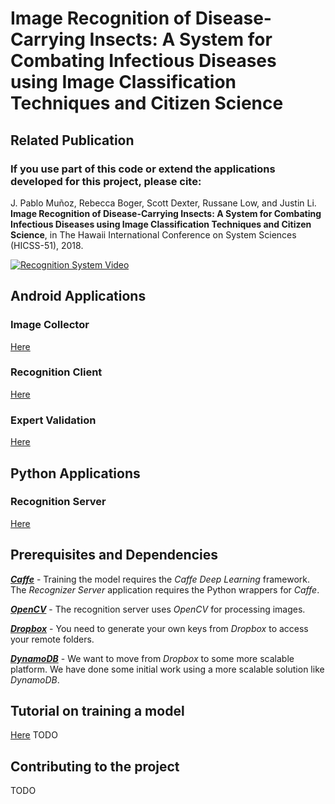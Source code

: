 # Image Recognition of Disease-Carrying Insects: A System for Combating Infectious Diseases using Image Classification Techniques and Citizen Science

## Related Publication
### If you use part of this code or extend the applications developed for this project, please cite: 

J. Pablo Muñoz, Rebecca Boger, Scott Dexter, Russane Low, and Justin Li. **Image Recognition of Disease-Carrying Insects: A System for Combating Infectious Diseases using Image Classification Techniques and Citizen Science**, in The Hawaii International Conference on System Sciences (HICSS-51), 2018.

[![Recognition System Video](http://img.youtube.com/vi/iTjd30SCaqQ/hqdefault.jpg)](https://youtu.be/iTjd30SCaqQ?rel=0)

## Android Applications 

### Image Collector 

[Here](https://github.com/jpablomch/ImageCollector)

### Recognition Client

[Here](https://github.com/jpablomch/RecognitionClient)

### Expert Validation

[Here](https://github.com/jpablomch/ExpertValidation)

## Python Applications

### Recognition Server

[Here](https://github.com/jpablomch/RecognitionServer)

## Prerequisites and Dependencies 

[***Caffe***](http://caffe.berkeleyvision.org/) - Training the model requires the *Caffe Deep Learning* framework. 
The *Recognizer Server* application requires the Python wrappers for *Caffe*. 

[***OpenCV***](http://opencv.org/) - The recognition server uses *OpenCV* for processing images. 

[***Dropbox***](http://dropbox.com) - You need to generate your own keys from *Dropbox* to access your remote folders.

[***DynamoDB***](https://aws.amazon.com/dynamodb/) - We want to move from *Dropbox* to some more scalable platform. We have done some initial work using a more scalable solution like *DynamoDB*.

## Tutorial on training a model

[Here]() TODO

## Contributing to the project

TODO
